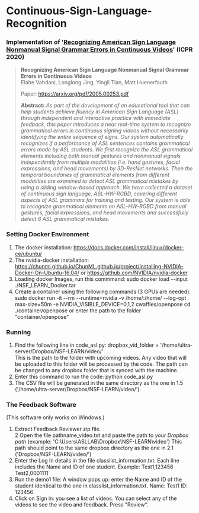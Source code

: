 # Continuous-Sign-Language-Recognition
### Implementation of '[Recognizing American Sign Language Nonmanual Signal Grammar Errors in Continuous Videos](https://arxiv.org/pdf/2005.00253.pdf)' (ICPR 2020)

> **Recognizing American Sign Language Nonmanual Signal Grammar Errors in Continuous Videos**<br>
> Elahe Vahdani, Longlong Jing, Yingli Tian, Matt Huenerfauth
>
> Paper: https://arxiv.org/pdf/2005.00253.pdf
>
> **Abstract:** *As part of the development of an educational tool that can help students achieve fluency in American Sign Language (ASL) through independent and interactive practice with immediate feedback, this paper introduces a near real-time system to recognize grammatical errors in continuous signing videos without necessarily identifying the entire sequence of signs. Our system automatically recognizes if a performance of ASL sentences contains grammatical errors made by ASL students. We first recognize the ASL grammatical elements including both manual gestures and nonmanual signals independently from multiple modalities (i.e. hand gestures, facial expressions, and head movements) by 3D-ResNet networks. Then the temporal boundaries of grammatical elements from different modalities are examined to detect ASL grammatical mistakes by using a sliding window-based approach. We have collected a dataset of continuous sign language, ASL-HW-RGBD, covering different aspects of ASL grammars for training and testing. Our system is able to recognize grammatical elements on ASL-HW-RGBD from manual gestures, facial expressions, and head movements and successfully detect 8 ASL grammatical mistakes.*


### Setting Docker Environment
1. The docker installation:  https://docs.docker.com/install/linux/docker-ce/ubuntu/
2. The nvidia-docker installation: https://chunml.github.io/ChunML.github.io/project/Installing-NVIDIA-Docker-On-Ubuntu-16.04/ or https://github.com/NVIDIA/nvidia-docker
3. Loading docker Images, run this commmand: sudo docker load --input ./NSF_LEARN_Docker.tar
4. Create a container using the following commands (3 GPUs are needed):
    sudo docker run -it --rm --runtime=nvidia -v /home/:/home/ --log-opt max-size=50m  -e NVIDIA_VISIBLE_DEVICE=0,1,2 cwaffles/openpose
    cd ./container/openpose 
    or enter the path to the folder "container/openpose"

### Running
1. Find the following line in code_asl.py: dropbox_vid_folder = '/home/ultra-server/Dropbox/NSF-LEARN/video/'    
   This is the path to the folder with upcoming videos. Any video that will be uploaded to this folder will be processed by the code.
   The path can be changed to any dropbox folder that is synced with the machine. 
2. Enter this command to run the code: python code_asl.py
3. The CSV file will be generated in the same directory as the one in 1.5 ('/home/ultra-server/Dropbox/NSF-LEARN/video/'). 

### The Feedback Software
  (This software only works on Windows.)
1. Extract Feedback Reviewer zip file.  
2 Open the file pathname_video.txt and paste the path to *your Dropbox path* (example: 'C:\Users\ASLLAB\Dropbox\NSF-LEARN\video')
  This path should point to the same dropbox directory as the one in 2.1 ('Dropbox/NSF-LEARN/video/')
3. Enter the Log In details in the file classlist_information.txt. Each line includes the Name and ID of one student. Example:
  Test1,123456
  Test2,0001111
4. Run the demo1 file: 
  A window pops up: enter the Name and ID of the student identical to the one in classlist_information.txt. 
  Name: Test1
  ID: 123456
5. Click on Sign in: you see a list of videos. You can select any of the videos to see the video and feedback. Press "Review". 



